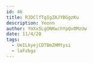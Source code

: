 ```yaml
---
id: 46
title: RJDClfTgIgZAJYBGgzKu
description: Yeonn
author: YmXxSLgONKwchYpQvOMzUw
date: 11/4/20
tags:
  - UeILkyejCDTBmZHMtysi
  - laFzbgz
---
```

